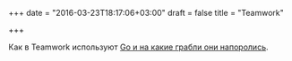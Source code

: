 +++
date = "2016-03-23T18:17:06+03:00"
draft = false
title = "Teamwork"

+++

<p>Как в&nbsp;Teamwork используют <a href="http://engineroom.teamwork.com/go-learn/">Go и на какие грабли они напоролись</a>.</p>

